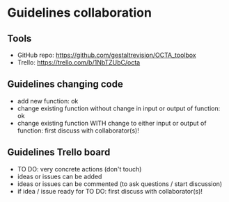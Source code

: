 # Guidelines collaboration

## Tools

* GitHub repo: https://github.com/gestaltrevision/OCTA_toolbox
* Trello: https://trello.com/b/1NbTZUbC/octa

## Guidelines changing code

* add new function: ok
* change existing function without change in input or output of function: ok
* change existing function WITH change to either input or output of function: first discuss with collaborator(s)!

## Guidelines Trello board

* TO DO: very concrete actions (don't touch)
* ideas or issues can be added
* ideas or issues can be commented (to ask questions / start discussion)
* if idea / issue ready for TO DO: first discuss with collaborator(s)!